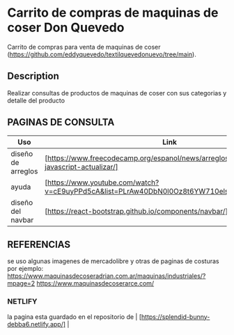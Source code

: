 # Carrito de compras de maquinas de coser Don Quevedo

Carrito de compras para venta de maquinas de coser (https://github.com/eddyquevedo/textilquevedonuevo/tree/main).

## Description
Realizar consultas de productos de maquinas de coser con sus categorias y detalle del producto

## PAGINAS DE CONSULTA
| Uso | Link |
| ------ | ------ |
| diseño de arreglos| [https://www.freecodecamp.org/espanol/news/arreglos-de-objetos-en-javascript-actualizar/] |
| ayuda| [https://www.youtube.com/watch?v=cE9uyPPd5cA&list=PLrAw40DbN0l0Oz8t6YW710elsz5dro8ec&index=2] |
| diseño del navbar | [https://react-bootstrap.github.io/components/navbar/] |

## REFERENCIAS
se uso algunas imagenes de mercadolibre y otras de paginas de costuras
por ejemplo:
https://www.maquinasdecoseradrian.com.ar/maquinas/industriales/?mpage=2
https://www.maquinasdecoserarce.com/


### NETLIFY
 la pagina esta guardado en el repositorio de | [https://splendid-bunny-debba6.netlify.app/] |
